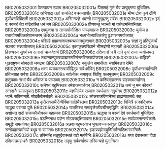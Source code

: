 BR0205032001	वैशम्पायन उवाच
BR0205032001a	पितामहं गुरुं चैव प्रत्युद्गम्य युधिष्ठिरः
BR0205032001c	अभिवाद्य ततो राजन्निदं वचनमब्रवीत्
BR0205032001e	भीष्मं द्रोणं कृपं द्रौणिं दुर्योधनविविंशती
BR0205032002a	अस्मिन्यज्ञे भवन्तो मामनुगृह्णन्तु सर्वशः
BR0205032002c	इदं वः स्वमहं चैव यदिहास्ति धनं मम
BR0205032002e	प्रीणयन्तु भवन्तो मां यथेष्टमनियन्त्रिताः
BR0205032003a	एवमुक्त्वा स तान्सर्वान्दीक्षितः पाण्डवाग्रजः
BR0205032003c	युयोज ह यथायोगमधिकारेष्वनन्तरम्
BR0205032004a	भक्ष्यभोज्याधिकारेषु दुःशासनमयोजयत्
BR0205032004c	परिग्रहे ब्राह्मणानामश्वत्थामानमुक्तवान्
BR0205032005a	राज्ञां तु प्रतिपूजार्थं सञ्जयं सन्न्ययोजयत्
BR0205032005c	कृताकृतपरिज्ञाने भीष्मद्रोणौ महामती
BR0205032006a	हिरण्यस्य सुवर्णस्य रत्नानां चान्ववेक्षणे
BR0205032006c	दक्षिणानां च वै दाने कृपं राजा न्ययोजयत्
BR0205032006e	तथान्यान्पुरुषव्याघ्रांस्तस्मिंस्तस्मिन्न्ययोजयत्
BR0205032007a	बाह्लिको धृतराष्ट्रश्च सोमदत्तो जयद्रथः
BR0205032007c	नकुलेन समानीताः स्वामिवत्तत्र रेमिरे
BR0205032008a	क्षत्ता व्ययकरस्त्वासीद्विदुरः सर्वधर्मवित्
BR0205032008c	दुर्योधनस्त्वर्हणानि प्रतिजग्राह सर्वशः
BR0205032009a	सर्वलोकः समावृत्तः पिप्रीषुः फलमुत्तमम्
BR0205032009c	द्रष्टुकामः सभां चैव धर्मराजं च पाण्डवम्
BR0205032010a	न कश्चिदाहरत्तत्र सहस्रावरमर्हणम्
BR0205032010c	रत्नैश्च बहुभिस्तत्र धर्मराजमवर्धयन्
BR0205032011a	कथं नु मम कौरव्यो रत्नदानैः समाप्नुयात्
BR0205032011c	यज्ञमित्येव राजानः स्पर्धमाना ददुर्धनम्
BR0205032012a	भवनैः सविमानाग्रैः सोदर्कैर्बलसंवृतैः
BR0205032012c	लोकराजविमानैश्च ब्राह्मणावसथैः सह
BR0205032013a	कृतैरावसथैर्दिव्यैर्विमानप्रतिमैस्तथा
BR0205032013c	विचित्रै रत्नवद्भिश्च ऋद्ध्या परमया युतैः
BR0205032014a	राजभिश्च समावृत्तैरतीवश्रीसमृद्धिभिः
BR0205032014c	अशोभत सदो राजन्कौन्तेयस्य महात्मनः
BR0205032015a	ऋद्ध्या च वरुणं देवं स्पर्धमानो युधिष्ठिरः
BR0205032015c	षडग्निनाथ यज्ञेन सोऽयजद्दक्षिणावता
BR0205032015e	सर्वाञ्जनान्सर्वकामैः समृद्धैः समतर्पयत्
BR0205032016a	अन्नवान्बहुभक्ष्यश्च भुक्तवज्जनसंवृतः
BR0205032016c	रत्नोपहारकर्मण्यो बभूव स समागमः
BR0205032017a	इडाज्यहोमाहुतिभिर्मन्त्रशिक्षासमन्वितैः
BR0205032017c	तस्मिन्हि ततृपुर्देवास्तते यज्ञे महर्षिभिः
BR0205032018a	यथा देवास्तथा विप्रा दक्षिणान्नमहाधनैः
BR0205032018c	ततृपुः सर्ववर्णाश्च तस्मिन्यज्ञे मुदान्विताः
